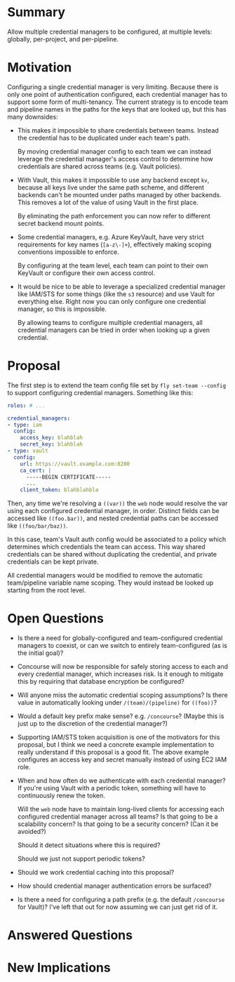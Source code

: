 # Summary

Allow multiple credential managers to be configured, at multiple levels:
globally, per-project, and per-pipeline.

# Motivation

Configuring a single credential manager is very limiting. Because there is only
one point of authentication configured, each credential manager has to support
some form of multi-tenancy. The current strategy is to encode team and pipeline
names in the paths for the keys that are looked up, but this has many
downsides:

* This makes it impossible to share credentials between teams. Instead the
  credential has to be duplicated under each team's path.

  By moving credential manager config to each team we can instead leverage the
  credential manager's access control to determine how credentials are shared
  across teams (e.g. Vault policies).

* With Vault, this makes it impossible to use any backend except `kv`, because
  all keys live under the same path scheme, and different backends can't be
  mounted under paths managed by other backends. This removes a lot of the
  value of using Vault in the first place.

  By eliminating the path enforcement you can now refer to different secret
  backend mount points.

* Some credential managers, e.g. Azure KeyVault, have very strict requirements
  for key names (`[a-z\-]+`), effectively making scoping conventions impossible
  to enforce.

  By configuring at the team level, each team can point to their own KeyVault
  or configure their own access control.

* It would be nice to be able to leverage a specialized credential manager like
  IAM/STS for some things (like the `s3` resource) and use Vault for everything
  else. Right now you can only configure one credential manager, so this is
  impossible.

  By allowing teams to configure multiple credential managers, all credential
  managers can be tried in order when looking up a given credential.


# Proposal

The first step is to extend the team config file set by `fly set-team --config`
to support configuring credential managers. Something like this:

```yaml
roles: # ...

credential_managers:
- type: iam
  config:
    access_key: blahblah
    secret_key: blahblah
- type: vault
  config:
    url: https://vault.example.com:8200
    ca_cert: |
      -----BEGIN CERTIFICATE-----
      ...
    client_token: blahblahbla
```

Then, any time we're resolving a `((var))` the `web` node would resolve the var
using each configured credential manager, in order. Distinct fields can be
accessed like `((foo.bar))`, and nested credential paths can be accessed like
`((foo/bar/baz))`.

In this case, team's Vault auth config would be associated to a policy which
determines which credentials the team can access. This way shared credentials
can be shared without duplicating the credential, and private credentials can
be kept private.

All credential managers would be modified to remove the automatic team/pipeline
variable name scoping. They would instead be looked up starting from the root
level.


# Open Questions

* Is there a need for globally-configured and team-configured credential
  managers to coexist, or can we switch to entirely team-configured (as is the
  initial goal)?

* Concourse will now be responsible for safely storing access to each and every
  credential manager, which increases risk. Is it enough to mitigate this by
  requiring that database encryption be configured?

* Will anyone miss the automatic credential scoping assumptions? Is there value
  in automatically looking under `/(team)/(pipeline)` for `((foo))`?

* Would a default key prefix make sense? e.g. `/concourse`? (Maybe this is just
  up to the discretion of the credential manager?)

* Supporting IAM/STS token acquisition is one of the motivators for this
  proposal, but I think we need a concrete example implementation to really
  understand if this proposal is a good fit. The above example configures an
  access key and secret manually instead of using EC2 IAM role.

* When and how often do we authenticate with each credential manager? If you're
  using Vault with a periodic token, something will have to continuously renew
  the token.

  Will the `web` node have to maintain long-lived clients for accessing each
  configured credential manager across all teams? Is that going to be a
  scalability concern? Is that going to be a security concern? (Can it be
  avoided?)

  Should it detect situations where this is required?

  Should we just not support periodic tokens?

* Should we work credential caching into this proposal?

* How should credential manager authentication errors be surfaced?

* Is there a need for configuring a path prefix (e.g. the default `/concourse`
  for Vault)? I've left that out for now assuming we can just get rid of it.


# Answered Questions


# New Implications
